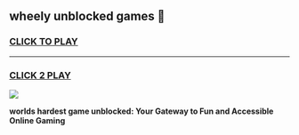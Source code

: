 
## wheely unblocked games 👋
<h3>
<a href="https://premium.freeplayer.one?title=wheely_unblocked_games&ref=13F">CLICK TO PLAY</a></h3>
<hr>

<h3>
<a href="https://premium.freeplayer.one?title=wheely_unblocked_games&ref=13F">CLICK 2 PLAY</a>
  
</h3>

<a href="https://premium.freeplayer.one?title=wheely_unblocked_games&ref=12F/"><img src="https://clearcache.store/games.png"></a>


**worlds hardest game unblocked: Your Gateway to Fun and Accessible Online Gaming**
